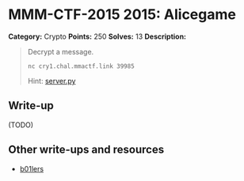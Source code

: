 # MMM-CTF-2015 2015: Alicegame

**Category:** Crypto
**Points:** 250
**Solves:** 13
**Description:**

> Decrypt a message.
>
> `nc cry1.chal.mmactf.link 39985`
>
> Hint: [server.py](server.py-192ac80a12223d53a07c4b370966eb39e5cd6a00bcb36e54840756a6ac4e5a77)


## Write-up

(TODO)

## Other write-ups and resources

* [b01lers](https://b01lers.net/challenges/MMA%20CTF%202015/Alicegame/59/)
